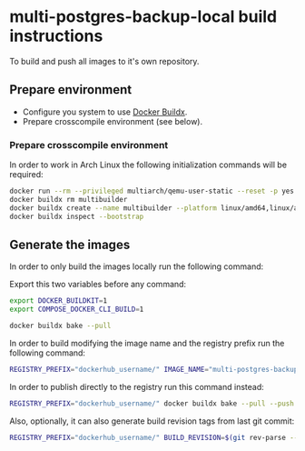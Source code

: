 # multi-postgres-backup-local build instructions

To build and push all images to it's own repository.

## Prepare environment

* Configure you system to use [Docker Buildx](https://docs.docker.com/buildx/working-with-buildx/).
* Prepare crosscompile environment (see below).

### Prepare crosscompile environment

In order to work in Arch Linux the following initialization commands will be required:

```sh
docker run --rm --privileged multiarch/qemu-user-static --reset -p yes
docker buildx rm multibuilder
docker buildx create --name multibuilder --platform linux/amd64,linux/arm64,linux/arm/v7,linux/s390x,linux/ppc64le --driver docker-container --use
docker buildx inspect --bootstrap
```

## Generate the images

In order to only build the images locally run the following command:

Export this two variables before any command:

```sh
export DOCKER_BUILDKIT=1
export COMPOSE_DOCKER_CLI_BUILD=1
```

```sh
docker buildx bake --pull
```

In order to build modifying the image name and the registry prefix run the following command:

```sh
REGISTRY_PREFIX="dockerhub_username/" IMAGE_NAME="multi-postgres-backup-local" docker buildx bake --pull
```

In order to publish directly to the registry run this command instead:

```sh
REGISTRY_PREFIX="dockerhub_username/" docker buildx bake --pull --push
```

Also, optionally, it can also generate build revision tags from last git commit:

```sh
REGISTRY_PREFIX="dockerhub_username/" BUILD_REVISION=$(git rev-parse --short HEAD) docker buildx bake --pull --push
```
